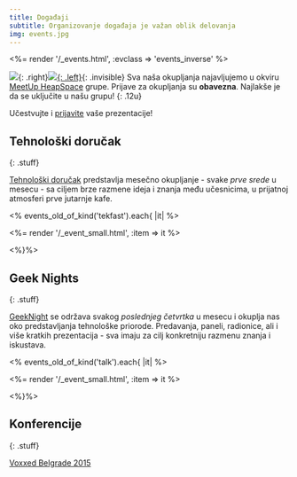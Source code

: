```yaml
---
title: Događaji
subtitle: Organizovanje događaja je važan oblik delovanja
img: events.jpg
---
```


<%= render '/_events.html', :evclass => 'events_inverse' %>

<div class="row" markdown="1">

![](/images/arrow1.png){: .right}[![](/images/meetup_logo.png){: .left}](http://www.meetup.com/HeapSpace/){: .invisible}
Sva naša okupljanja najavljujemo u okviru
[MeetUp HeapSpace](http://www.meetup.com/HeapSpace/) grupe. Prijave za
okupljanja su **obavezna**. Najlakše je da se uključite u
našu grupu!
{: .12u}

</div>

Učestvujte i <a href="/prijava.html">prijavite</a> vaše prezentacije!


## Tehnološki doručak
{: .stuff}

[Tehnološki doručak](/techdorucak) predstavlja mesečno okupljanje - svake _prve srede_ u mesecu -
sa ciljem brze razmene ideja i znanja među učesnicima, u prijatnoj atmosferi prve
jutarnje kafe.

<% events_old_of_kind('tekfast').each{ |it| %>

<%= render '/_event_small.html', :item => it %>

<%}%>


## Geek Nights
{: .stuff}

[GeekNight](/geeknight) se održava svakog _poslednjeg četvrtka_ u mesecu i
okuplja nas oko predstavljanja tehnološke priorode. Predavanja, paneli, radionice,
ali i više kratkih prezentacija - sva imaju za cilj konkretniju razmenu znanja
i iskustava.

<% events_old_of_kind('talk').each{ |it| %>

<%= render '/_event_small.html', :item => it %>

<%}%>


## Konferencije
{: .stuff}

<a href="https://voxxeddays.com/belgrade15">Voxxed Belgrade 2015</a>